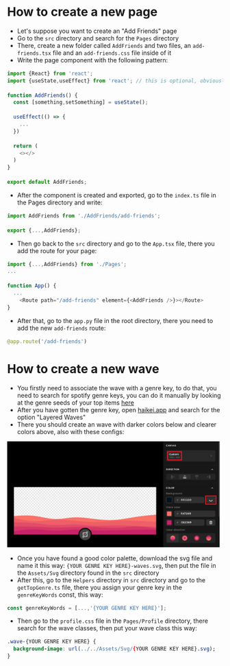 # How to create a new page
- Let's suppose you want to create an "Add Friends" page
- Go to the ```src``` directory and search for the ```Pages``` directory
- There, create a new folder called ```AddFriends``` and two files, an ```add-friends.tsx``` file and an ```add-friends.css``` file inside of it
- Write the page component with the following pattern:
```Typescript
import {React} from 'react';
import {useState,useEffect} from 'react'; // this is optional, obviously, but it's just a reminder that these shouldn't be imported in the same line as React class

function AddFriends() {
  const [something,setSomething] = useState();
  
  useEffect(() => {
    ...
  })

  return (
    <></>
  )
}

export default AddFriends;
```
- After the component is created and exported, go to the ```index.ts``` file in the Pages directory and write:
```Typescript
import AddFriends from './AddFriends/add-friends';

export {...,AddFriends};
```
- Then go back to the ```src``` directory and go to the ```App.tsx``` file, there you add the route for your page:
```Typescript
import {...,AddFriends} from './Pages';
...

function App() {
  ...
    <Route path="/add-friends" element={<AddFriends />}></Route>
}
```
- After that, go to the ```app.py``` file in the root directory, there you need to add the new ```add-friends``` route:
```Python
@app.route('/add-friends')
```

# How to create a new wave
- You firstly need to associate the wave with a genre key, to do that, you need to search for spotify genre keys, you can do it manually by looking at the genre seeds of your top items <a href="https://developer.spotify.com/console/get-current-user-top-artists-and-tracks/">here</a>
- After you have gotten the genre key, open <a href="haikei.app" target="_blank">haikei.app</a> and search for the option "Layered Waves"
- There you should create an wave with darker colors below and clearer colors above, also with these configs:

<img src="../imgs/haikei-wave-config.png" alt="Wave Config" />

- Once you have found a good color palette, download the svg file and name it this way: ```{YOUR GENRE KEY HERE}-waves.svg```, then put the file in the ```Assets/Svg``` directory found in the ```src``` directory
- After this, go to the ```Helpers``` directory in ```src``` directory and go to the ```getTopGenre.ts``` file, there you assign your genre key in the ```genreKeyWords``` const, this way:
```Typescript
const genreKeyWords = [...,'{YOUR GENRE KEY HERE}'];
```
- Then go to the ```profile.css``` file in the ```Pages/Profile``` directory, there search for the wave classes, then put your wave class this way:
```Css
.wave-{YOUR GENRE KEY HERE} {
  background-image: url(../../Assets/Svg/{YOUR GENRE KEY HERE}.svg);
}
```

